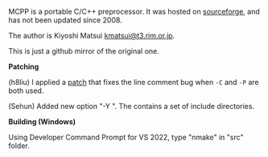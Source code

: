 MCPP is a portable C/C++ preprocessor. It was hosted on
[sourceforge](http://sourceforge.net/projects/mcpp/), and has not been updated
since 2008. 

The author is Kiyoshi Matsui <kmatsui@t3.rim.or.jp>.

This is just a github mirror of the original one.

**Patching**

(h8liu) I applied a [patch](https://trac.macports.org/attachment/ticket/30036/patch-mcpp-comment-parsing-fix)
that fixes the line comment bug when `-C` and `-P` are both used.

(Sehun) Added new option "-Y <file>". The <file> contains a set of include directories.

**Building (Windows)**

Using Developer Command Prompt for VS 2022, type "nmake" in "src" folder.

